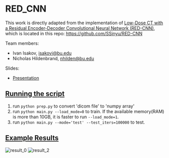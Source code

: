 # RED_CNN
This work is directly adapted from the implementation of [Low-Dose CT with a Residual Encoder-Decoder Convolutional Neural Network (RED-CNN)](https://arxiv.org/ftp/arxiv/papers/1702/1702.00288.pdf), which is located in this repo:
https://github.com/SSinyu/RED-CNN

Team members:
* Ivan Isakov, isakovi@bu.edu
* Nicholas Hildenbrand, nhilden@bu.edu

Slides:
* [Presentation](https://docs.google.com/presentation/d/19Hggoo2K1bJLmPTwurCvEA5fHauHIlUo/edit#slide=id.gd23168b479_0_29)

## <ins>Running the script</ins>
1. run `python prep.py` to convert 'dicom file' to 'numpy array'
2. run `python main.py --load_mode=0` to train. If the available memory(RAM) is more than 10GB, it is faster to run `--load_mode=1`.
3. run `python main.py --mode='test' --test_iters=100000` to test.

## <ins>Example Results</ins>
![result_0](https://user-images.githubusercontent.com/60196280/123520314-1fa40b80-d67e-11eb-9955-cd5701abae89.png)
![result_2](https://user-images.githubusercontent.com/60196280/123520338-3ba7ad00-d67e-11eb-98c1-70d6848c121b.png)

